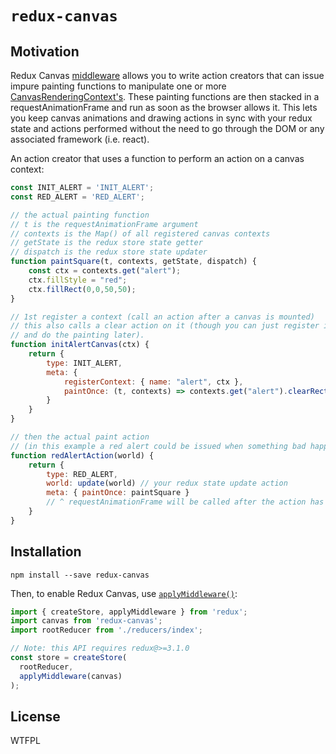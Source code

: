 # `redux-canvas`

## Motivation

Redux Canvas [middleware](https://github.com/reactjs/redux/blob/master/docs/advanced/Middleware.md) allows you to write action creators that can issue impure painting functions to manipulate one or more [CanvasRenderingContext's](https://developer.mozilla.org/en-US/docs/Web/API/CanvasRenderingContext2D).
These painting functions are then stacked in a requestAnimationFrame and run as soon as the browser allows it. This lets you keep canvas animations and drawing actions in sync with your redux state and actions performed without the need to go through the DOM or any associated framework (i.e. react).

An action creator that uses a function to perform an action on a canvas context:

```js
const INIT_ALERT = 'INIT_ALERT';
const RED_ALERT = 'RED_ALERT';

// the actual painting function
// t is the requestAnimationFrame argument
// contexts is the Map() of all registered canvas contexts
// getState is the redux store state getter
// dispatch is the redux store state updater
function paintSquare(t, contexts, getState, dispatch) {
	const ctx = contexts.get("alert");
	ctx.fillStyle = "red";
	ctx.fillRect(0,0,50,50);
}

// 1st register a context (call an action after a canvas is mounted)
// this also calls a clear action on it (though you can just register it 
// and do the painting later).
function initAlertCanvas(ctx) {
	return {
		type: INIT_ALERT,
		meta: { 
			registerContext: { name: "alert", ctx },
			paintOnce: (t, contexts) => contexts.get("alert").clearRect(0,0,800,600)
		}
	}
}

// then the actual paint action
// (in this example a red alert could be issued when something bad happens)
function redAlertAction(world) {
	return {
		type: RED_ALERT,
		world: update(world) // your redux state update action
		meta: { paintOnce: paintSquare }
		// ^ requestAnimationFrame will be called after the action has run
	}
}
```

## Installation

```
npm install --save redux-canvas
```

Then, to enable Redux Canvas, use [`applyMiddleware()`](http://redux.js.org/docs/api/applyMiddleware.html):

```js
import { createStore, applyMiddleware } from 'redux';
import canvas from 'redux-canvas';
import rootReducer from './reducers/index';

// Note: this API requires redux@>=3.1.0
const store = createStore(
  rootReducer,
  applyMiddleware(canvas)
);
```


## License

WTFPL

